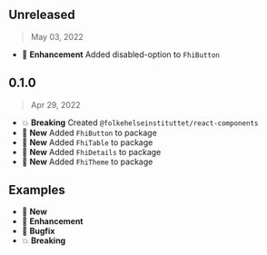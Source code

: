 
## Unreleased

> May 03, 2022

* :tada: **Enhancement** Added disabled-option to `FhiButton`

## 0.1.0

> Apr 29, 2022

* :boom: **Breaking** Created `@folkehelseinstituttet/react-components`
* :nut_and_bolt: **New** Added `FhiButton` to package
* :nut_and_bolt: **New** Added `FhiTable` to package
* :nut_and_bolt: **New** Added `FhiDetails` to package
* :nut_and_bolt: **New** Added `FhiTheme` to package

## Examples

* :nut_and_bolt: **New**
* :tada: **Enhancement**
* :bug: **Bugfix**
* :boom: **Breaking**